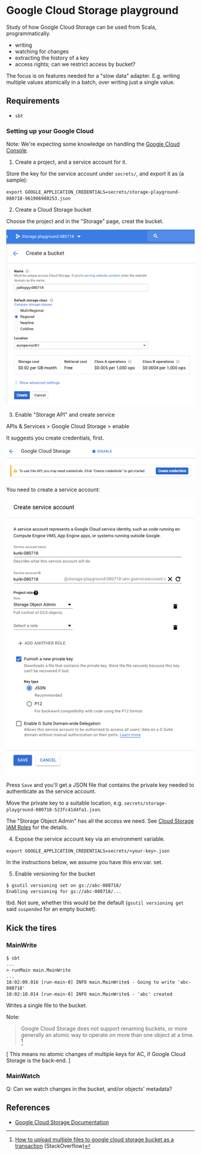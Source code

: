 # Google Cloud Storage playground

Study of how Google Cloud Storage can be used from Scala, programmatically.

- writing
- watching for changes
- extracting the history of a key
- access rights; can we restrict access by bucket?

The focus is on features needed for a "slow data" adapter. E.g. writing multiple values atomically in a batch, over writing just a single value.


## Requirements

- `sbt`

### Setting up your Google Cloud 

Note: We're expecting some knowledge on handling the [Google Cloud Console](https://console.cloud.google.com/).

1. Create a project, and a service account for it.

  Store the key for the service account under `secrets/`, and export it as (a sample):
  
  `export GOOGLE_APPLICATION_CREDENTIALS=secrets/storage-playground-080718-961906980253.json 
  `

2. Create a Cloud Storage bucket

  Choose the project and in the "Storage" page, creat the bucket.
  
  ![](.images/create-bucket.png)  

3. Enable "Storage API" and create service

  APIs & Services > Google Cloud Storage > enable
  
  It suggests you create credentials, first.
  
  ![](.images/create-credentials1.png)

  You need to create a service account:

  ![](.images/create-service-account.png)

  Press `Save` and you'll get a JSON file that contains the private key needed to authenticate as the service account.
  
  Move the private key to a suitable location, e.g. `secrets/storage-playground-080718-523fc41d4fa1.json`.

  The "Storage Object Admin" has all the access we need. See [Cloud Storage IAM Roles](https://cloud.google.com/storage/docs/access-control/iam-roles) for the details.
  
4. Expose the service account key via an environment variable.

  `export GOOGLE_APPLICATION_CREDENTIALS=secrets/<your-key>.json`

  In the instructions below, we assume you have this env.var. set.  

5. Enable versioning for the bucket

  ```
  $ gsutil versioning set on gs://abc-080718/
  Enabling versioning for gs://abc-080718/...
  ```

  tbd. Not sure, whether this would be the default (`gsutil versioning get` said `suspended` for an empty bucket).


  
## Kick the tires  

### MainWrite

```
$ sbt 
...
> runMain main.MainWrite
...
18:02:09.016 [run-main-0] INFO main.MainWrite$ - Going to write 'abc-080718'
18:02:10.014 [run-main-0] INFO main.MainWrite$ - 'abc' created
```

Writes a single file to the bucket.

Note: 

>Google Cloud Storage does not support renaming buckets, or more generally an atomic way to operate on more than one object at a time. [^1]

[^1]: [How to upload multiple files to google cloud storage bucket as a transaction](https://stackoverflow.com/questions/14609007/how-to-upload-multiple-files-to-google-cloud-storage-bucket-as-a-transaction) (StackOverflow)

[ This means no atomic changes of multiple keys for AC, if Google Cloud Storage is the back-end. ]

<!-- idea. Maybe we can use metadata in a way to emulate atomicity?
-->

### MainWatch

Q: Can we watch changes in the bucket, and/or objects' metadata?



<!--
<font color=red>There does not seem to be a way to observe changes to Google Cloud Datastore, in a streamed way.</font>

This would still be fine - we can do e.g. once a second polling for new information, using the "cursor" mechanism. 


### History

<font color=red>Something mentioned "version" information, but in practise it does not seem to be there. If we cannot read the history of the data store, we don't get auditing. Less incentive to use Google Cloud Datastore. 
</font>

We could bypass this by simply storing the events in the Datastore, never writing over the existing stuff. But it deviates the view seen natively in the store from the abstraction it's providing. It doesn't feel right.


### Authentication

tbd.

### MainDelete

tbd.
-->

## References

- [Google Cloud Storage Documentation](https://cloud.google.com/storage/docs/)
  